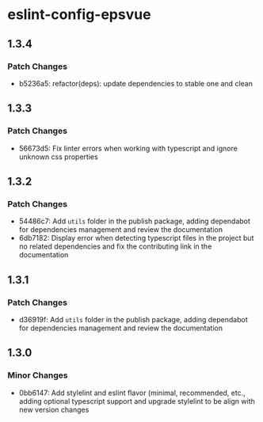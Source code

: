 # eslint-config-epsvue

## 1.3.4

### Patch Changes

- b5236a5: refactor(deps): update dependencies to stable one and clean

## 1.3.3

### Patch Changes

- 56673d5: Fix linter errors when working with typescript and ignore unknown css properties

## 1.3.2

### Patch Changes

- 54486c7: Add `utils` folder in the publish package, adding dependabot for dependencies management and review the documentation
- 6db7182: Display error when detecting typescript files in the project but no related dependencies and fix the contributing link in the documentation

## 1.3.1

### Patch Changes

- d36919f: Add `utils` folder in the publish package, adding dependabot for dependencies management and review the documentation

## 1.3.0

### Minor Changes

- 0bb6147: Add stylelint and eslint flavor (minimal, recommended, etc., adding optional typescript support and upgrade stylelint to be align with new version changes
